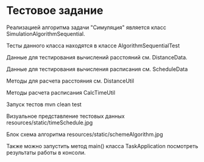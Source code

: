 # Тестовое задание

Реализацией алгоритма задачи "Симуляция" является класс SimulationAlgorithmSequential.

Тесты данного класса находятся в классе AlgorithmSequentialTest

Данные для тестирования вычислений расстояний см. DistanceData.

Данные для тестирования вычисления расписания см. ScheduleData

Методы для расчета расстояния см. DistanceUtil

Методы расчета расписания CalcTimeUtil

Запуск тестов mvn clean test

Визуальное представление тестовых данных resources/static/timeSchedule.jpg

Блок схема алгоритма resources/static/schemeAlgorithm.jpg

Также можно запустить метод main() класса TaskApplication посмотреть результаты работы 
в консоли.

